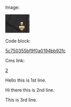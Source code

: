  

 Image: 

 ![](Images/AnimationPreviewAvatar_5c74fe3fa66a08177c1c0af4.png) 

 Code block: 

 [5c750355bf9f0a0194bb92fc](Examples/adding_5c750355bf9f0a0194bb92fc.cs) 

 Cms link: 

 [2](2) 

 

 Hello this is 1st line. 

 Hi there this is 2nd line. 

 This is 3rd line. 

 

